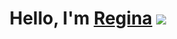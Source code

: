 <h1 align="center">Hello, I'm <a href="https://github.com/refrain42/" target="_blank">Regina</a> 
<img src="https://disk.yandex.ru/i/rL0K4RUldP6j5Q"></h1>

<!--
**refrain42/refrain42** is a ✨ _special_ ✨ repository because its `README.md` (this file) appears on your GitHub profile.

Here are some ideas to get you started:

- 🔭 I’m currently working on ...
- 🌱 I’m currently learning ...
- 👯 I’m looking to collaborate on ...
- 🤔 I’m looking for help with ...
- 💬 Ask me about ...
- 📫 How to reach me: ...
- 😄 Pronouns: ...
- ⚡ Fun fact: ...
-->
